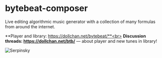# bytebeat-composer
Live editing algorithmic music generator with a collection of many formulas from around the internet.

**Player and library: https://dollchan.net/bytebeat/**<br>
**Discussion threads: https://dollchan.net/btb/** &mdash; about player and new tunes in library!

![Serpinsky](https://user-images.githubusercontent.com/1059874/174153211-6e408635-4286-4128-8fcc-78f60d165465.png)
